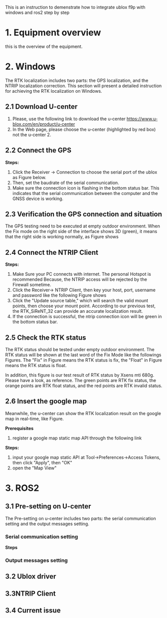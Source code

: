 This is an instruction to demenstrate how to integrate ublox f9p with windows and ros2 step by step
# 1. Equipment overview
this is the overview of the equipment.



# 2. Windows
The RTK localization includes two parts: the GPS localization, and the NTRIP localization correction. This section will present a detailed instruction for achieving the RTK localization on Windows. 
## 2.1 Download U-center
1. Please, use the following link to download the u-center
	https://www.u-blox.com/en/product/u-center
2. In the Web page, please choose the u-center (highlighted by red box) not the u-center 2.
## 2.2 Connect the GPS
**Steps:**
1. Click the Receiver -> Connection to choose the serial port of the ublox as Figure below.
2. Then, set the baudrate of the serial communication. 
3.  Make sure the connection icon is flashing in the bottom status bar. This indicates that the serial communication between the computer and the GNSS device is working.
## 2.3 Verification the GPS connection and situation
The GPS testing need to be executed at empty outdoor environment. When the Fix mode on the right side of the interface shows 3D (green), it means that the right side is working normally, as Figure shows
## 2.4 Connect the NTRIP Client
**Steps:**
1. Make Sure your PC connects with internet. The personal Hotspot is recommended Because, the NTRIP access will be rejected by the Firewall sometime.  
2. Click the Receiver-> NTRIP Client, then key your host, port, username and password like the following Figure shows
3. Click the "Update source table," which will search the valid mount points, then choose your mount point. According to our previous test, the RTK_SiReNT_32 can provide an accurate localization result.
4. If the connection is successful, the ntrip connection icon will be green in the bottom status bar.
## 2.5 Check the RTK status
The RTK status should be tested under empty outdoor environment. The RTK status will be shown at the last word of the  Fix Mode like the followings Figures. The "Fix" in Figure means the RTK status is fix, the "Float" in Figure means the RTK status is float.


In addition, this figure is our test result of RTK status by Xsens mti 680g. Please have a look, as reference. The green points are RTK fix status, the orange points are RTK float status, and the red points are RTK invalid status.


## 2.6 Insert the google map
Meanwhile, the u-center can show the RTK localization result on the google map in real-time, like Figure.

**Prerequisites**
1. register a google map static map API through the following link

**Steps:**
1. input your google map static API at Tool->Preferences->Access Tokens, then click "Apply", then "OK"
2. open the "Map View" 
# 3. ROS2
## 3.1 Pre-setting on U-center
The Pre-setting on u-center includes two parts: the serial communication setting and the output messages setting.
### Serial communication setting
**Steps**
### Output messages setting
## 3.2 Ublox driver

## 3.3NTRIP Client
## 3.4 Current issue
